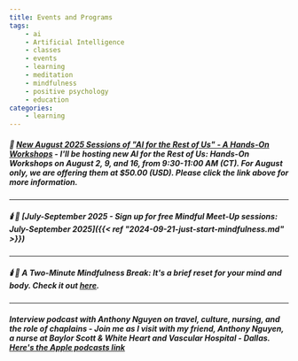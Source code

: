 ```yaml
---
title: Events and Programs
tags:
    - ai
    - Artificial Intelligence
    - classes
    - events
    - learning
    - meditation
    - mindfulness
    - positive psychology
    - education
categories:
    - learning
---
```


##### 🚀 [New August 2025 Sessions of "AI for the Rest of Us" - A Hands-On Workshops](https://worldwidestew.com/events/2025-03-20-ai-for-the-rest-of-us-a-hands-on-workshop/) - I'll be hosting new *AI for the Rest of Us: Hands-On Workshops* on August 2, 9, and 16, from 9:30-11:00 AM (CT). For August only, we are offering them at $50.00 (USD). Please click the link above for more information.

--- 

##### 🕯️ 🍃 [July-September 2025 - Sign up for free Mindful Meet-Up sessions: July-September 2025]({{< ref "2024-09-21-just-start-mindfulness.md" >}})

---

##### 🕯️ 🍃 A Two-Minute Mindfulness Break: It's a brief reset for your mind and body. Check it out **[here](https://podcasts.apple.com/us/podcast/two-minute-mindfulness-meditation/id1765332412?i=1000673695128)**. 

---

##### Interview podcast with Anthony Nguyen on travel, culture, nursing, and the role of chaplains - Join me as I visit with my friend, Anthony Nguyen, a nurse at Baylor Scott & White Heart and Vascular Hospital - Dallas. [Here's the Apple podcasts link](https://podcasts.apple.com/us/podcast/travel-health-and-generations-with-anthony-nguyen/id1765332412?i=1000666908796)
